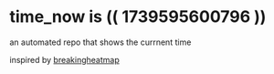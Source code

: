 # time_now is (( 1739595600796 ))

an automated repo that shows the currnent time

inspired by [breakingheatmap](https://github.com/breakingheatmap/breakingheatmap)